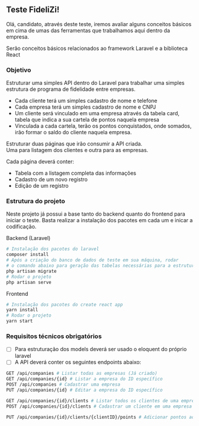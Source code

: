 ## Teste FideliZi!

Olá, candidato, 
através deste teste, iremos avaliar alguns conceitos básicos em cima de umas das
ferramentas que trabalhamos aqui dentro da empresa.

Serão conceitos básicos relacionados ao framework Laravel e a biblioteca React

### Objetivo

Estruturar uma simples API dentro do Laravel para trabalhar uma simples
estrutura de programa de fidelidade entre empresas.

- Cada cliente terá um simples cadastro de nome e telefone
- Cada empresa terá um simples cadastro de nome e CNPJ
- Um cliente será vinculado em uma empresa através da tabela card,
tabela que indica a sua cartela de pontos naquela empresa
- Vinculada a cada cartela, terão os pontos conquistados, onde somados, irão formar 
o saldo do cliente naquela empresa.

Estruturar duas páginas que irão consumir a API criada.  
Uma para listagem dos clientes e outra para as empresas. 

Cada página deverá conter:

- Tabela com a listagem completa das informações
- Cadastro de um novo registro
- Edição de um registro


### Estrutura do projeto

Neste projeto já possui a base tanto do backend quanto do frontend para iniciar o teste.
Basta realizar a instalação dos pacotes em cada um e inicar a codificação.

Backend (Laravel)

```bash
# Instalação dos pacotes do laravel
composer install
# Após a criação do banco de dados de teste em sua máquina, rodar
# o comando abaixo para geração das tabelas necessárias para a estruturação da API
php artisan migrate
# Rodar o projeto
php artisan serve
```

Frontend

```bash
# Instalação dos pacotes do create react app
yarn install
# Rodar o projeto
yarn start
```

### Requisitos técnicos obrigatórios

- [ ] Para estruturação dos models deverá ser usado o eloquent do próprio laravel
- [ ] A API deverá conter os seguintes endpoints abaixo:
```bash
GET /api/companies # Listar todas as empresas (Já criado)
GET /api/companies/{id} # Listar a empresa do ID específico
POST /api/companies # Cadastrar uma empresa
PUT /api/companies/{id} # Editar a empresa do ID específico

GET /api/companies/{id}/clients # Listar todos os clientes de uma empresa
POST /api/companies/{id}/clients # Cadastrar um cliente em uma empresa

PUT /api/companies/{id}/clients/{clientID}/points # Adicionar pontos ao cliente na empresa
```

